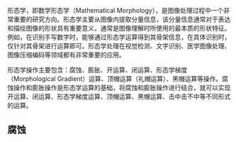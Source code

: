 形态学，即数学形态学（Mathematical Morphology），是图像处理过程中一个非常重要的研究方向。形态学主要从图像内提取分量信息，该分量信息通常对于表达和描绘图像的形状具有重要意义，通常是图像理解时所使用的最本质的形状特征。例如，在识别手写数字时，能够通过形态学运算得到其骨架信息，在具体识别时，仅针对其骨架进行运算即可。形态学处理在视觉检测、文字识别、医学图像处理、图像压缩编码等领域都有非常重要的应用。

形态学操作主要包含：腐蚀、膨胀、开运算、闭运算、形态学梯度（Morphological Gradient）运算、顶帽运算（礼帽运算）、黑帽运算等操作。腐蚀操作和膨胀操作是形态学运算的基础，将腐蚀和膨胀操作进行结合，就可以实现开运算、闭运算、形态学梯度运算、顶帽运算、黑帽运算、击中击不中等不同形式的运算。

## 腐蚀
